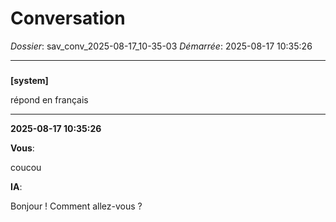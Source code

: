 # Conversation
_Dossier_: sav_conv_2025-08-17_10-35-03
_Démarrée_: 2025-08-17 10:35:26

---

###   
**[system]**


répond en français


---
**2025-08-17 10:35:26**

**Vous**:

coucou

**IA**:

Bonjour ! Comment allez-vous ?
